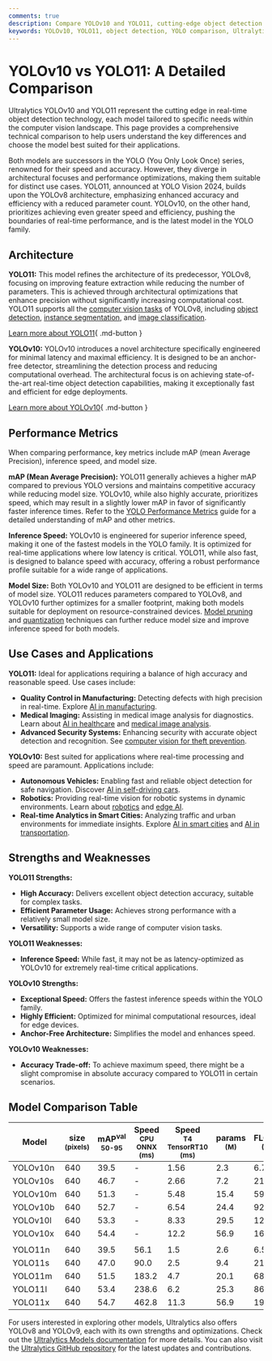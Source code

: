 ```yaml
---
comments: true
description: Compare YOLOv10 and YOLO11, cutting-edge object detection models by Ultralytics. Explore performance, accuracy, speed, and use cases for your projects.
keywords: YOLOv10, YOLO11, object detection, YOLO comparison, Ultralytics, real-time detection, computer vision, performance metrics, machine learning
---
```


# YOLOv10 vs YOLO11: A Detailed Comparison

Ultralytics YOLOv10 and YOLO11 represent the cutting edge in real-time object detection technology, each model tailored to specific needs within the computer vision landscape. This page provides a comprehensive technical comparison to help users understand the key differences and choose the model best suited for their applications.

Both models are successors in the YOLO (You Only Look Once) series, renowned for their speed and accuracy. However, they diverge in architectural focuses and performance optimizations, making them suitable for distinct use cases. YOLO11, announced at YOLO Vision 2024, builds upon the YOLOv8 architecture, emphasizing enhanced accuracy and efficiency with a reduced parameter count. YOLOv10, on the other hand, prioritizes achieving even greater speed and efficiency, pushing the boundaries of real-time performance, and is the latest model in the YOLO family.

<script async src="https://cdn.jsdelivr.net/npm/chart.js@3.9.1/dist/chart.min.js"></script>
<script defer src="../../javascript/benchmark.js"></script>

<canvas id="modelComparisonChart" width="1024" height="400" active-models='["YOLOv10", "YOLO11"]'></canvas>

## Architecture

**YOLO11:** This model refines the architecture of its predecessor, YOLOv8, focusing on improving feature extraction while reducing the number of parameters. This is achieved through architectural optimizations that enhance precision without significantly increasing computational cost. YOLO11 supports all the [computer vision tasks](https://docs.ultralytics.com/tasks/) of YOLOv8, including [object detection](https://www.ultralytics.com/glossary/object-detection), [instance segmentation](https://www.ultralytics.com/glossary/instance-segmentation), and [image classification](https://docs.ultralytics.com/tasks/classify/).

[Learn more about YOLO11](https://docs.ultralytics.com/models/yolo11/){ .md-button }

**YOLOv10:** YOLOv10 introduces a novel architecture specifically engineered for minimal latency and maximal efficiency. It is designed to be an anchor-free detector, streamlining the detection process and reducing computational overhead. The architectural focus is on achieving state-of-the-art real-time object detection capabilities, making it exceptionally fast and efficient for edge deployments.

[Learn more about YOLOv10](https://docs.ultralytics.com/models/yolov10/){ .md-button }

## Performance Metrics

When comparing performance, key metrics include mAP (mean Average Precision), inference speed, and model size.

**mAP (Mean Average Precision):** YOLO11 generally achieves a higher mAP compared to previous YOLO versions and maintains competitive accuracy while reducing model size. YOLOv10, while also highly accurate, prioritizes speed, which may result in a slightly lower mAP in favor of significantly faster inference times. Refer to the [YOLO Performance Metrics](https://docs.ultralytics.com/guides/yolo-performance-metrics/) guide for a detailed understanding of mAP and other metrics.

**Inference Speed:** YOLOv10 is engineered for superior inference speed, making it one of the fastest models in the YOLO family. It is optimized for real-time applications where low latency is critical. YOLO11, while also fast, is designed to balance speed with accuracy, offering a robust performance profile suitable for a wide range of applications.

**Model Size:** Both YOLOv10 and YOLO11 are designed to be efficient in terms of model size. YOLO11 reduces parameters compared to YOLOv8, and YOLOv10 further optimizes for a smaller footprint, making both models suitable for deployment on resource-constrained devices. [Model pruning](https://www.ultralytics.com/glossary/pruning) and [quantization](https://www.ultralytics.com/glossary/model-quantization) techniques can further reduce model size and improve inference speed for both models.

## Use Cases and Applications

**YOLO11:** Ideal for applications requiring a balance of high accuracy and reasonable speed. Use cases include:

- **Quality Control in Manufacturing:** Detecting defects with high precision in real-time. Explore [AI in manufacturing](https://www.ultralytics.com/solutions/ai-in-manufacturing).
- **Medical Imaging:** Assisting in medical image analysis for diagnostics. Learn about [AI in healthcare](https://www.ultralytics.com/solutions/ai-in-healthcare) and [medical image analysis](https://www.ultralytics.com/glossary/medical-image-analysis).
- **Advanced Security Systems:** Enhancing security with accurate object detection and recognition. See [computer vision for theft prevention](https://www.ultralytics.com/blog/computer-vision-for-theft-prevention-enhancing-security).

**YOLOv10:** Best suited for applications where real-time processing and speed are paramount. Applications include:

- **Autonomous Vehicles:** Enabling fast and reliable object detection for safe navigation. Discover [AI in self-driving cars](https://www.ultralytics.com/solutions/ai-in-self-driving).
- **Robotics:** Providing real-time vision for robotic systems in dynamic environments. Learn about [robotics](https://www.ultralytics.com/glossary/robotics) and [edge AI](https://www.ultralytics.com/glossary/edge-ai).
- **Real-time Analytics in Smart Cities:** Analyzing traffic and urban environments for immediate insights. Explore [AI in smart cities](https://www.ultralytics.com/blog/computer-vision-ai-in-smart-cities) and [AI in transportation](https://www.ultralytics.com/blog/ai-in-transportation-redefining-metro-systems).

## Strengths and Weaknesses

**YOLO11 Strengths:**

- **High Accuracy:** Delivers excellent object detection accuracy, suitable for complex tasks.
- **Efficient Parameter Usage:** Achieves strong performance with a relatively small model size.
- **Versatility:** Supports a wide range of computer vision tasks.

**YOLO11 Weaknesses:**

- **Inference Speed:** While fast, it may not be as latency-optimized as YOLOv10 for extremely real-time critical applications.

**YOLOv10 Strengths:**

- **Exceptional Speed:** Offers the fastest inference speeds within the YOLO family.
- **Highly Efficient:** Optimized for minimal computational resources, ideal for edge devices.
- **Anchor-Free Architecture:** Simplifies the model and enhances speed.

**YOLOv10 Weaknesses:**

- **Accuracy Trade-off:** To achieve maximum speed, there might be a slight compromise in absolute accuracy compared to YOLO11 in certain scenarios.

## Model Comparison Table

| Model    | size<br><sup>(pixels) | mAP<sup>val<br>50-95 | Speed<br><sup>CPU ONNX<br>(ms) | Speed<br><sup>T4 TensorRT10<br>(ms) | params<br><sup>(M) | FLOPs<br><sup>(B) |
| -------- | --------------------- | -------------------- | ------------------------------ | ----------------------------------- | ------------------ | ----------------- |
| YOLOv10n | 640                   | 39.5                 | -                              | 1.56                                | 2.3                | 6.7               |
| YOLOv10s | 640                   | 46.7                 | -                              | 2.66                                | 7.2                | 21.6              |
| YOLOv10m | 640                   | 51.3                 | -                              | 5.48                                | 15.4               | 59.1              |
| YOLOv10b | 640                   | 52.7                 | -                              | 6.54                                | 24.4               | 92.0              |
| YOLOv10l | 640                   | 53.3                 | -                              | 8.33                                | 29.5               | 120.3             |
| YOLOv10x | 640                   | 54.4                 | -                              | 12.2                                | 56.9               | 160.4             |
|          |                       |                      |                                |                                     |                    |                   |
| YOLO11n  | 640                   | 39.5                 | 56.1                           | 1.5                                 | 2.6                | 6.5               |
| YOLO11s  | 640                   | 47.0                 | 90.0                           | 2.5                                 | 9.4                | 21.5              |
| YOLO11m  | 640                   | 51.5                 | 183.2                          | 4.7                                 | 20.1               | 68.0              |
| YOLO11l  | 640                   | 53.4                 | 238.6                          | 6.2                                 | 25.3               | 86.9              |
| YOLO11x  | 640                   | 54.7                 | 462.8                          | 11.3                                | 56.9               | 194.9             |

For users interested in exploring other models, Ultralytics also offers YOLOv8 and YOLOv9, each with its own strengths and optimizations. Check out the [Ultralytics Models documentation](https://docs.ultralytics.com/models/) for more details. You can also visit the [Ultralytics GitHub repository](https://github.com/ultralytics/ultralytics) for the latest updates and contributions.